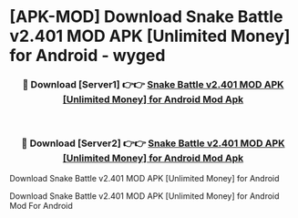 # [APK-MOD] Download Snake Battle v2.401 MOD APK [Unlimited Money] for Android - wyged


<div align="center">
<h3>🔴 Download [Server1] 👉👉 <a href="https://apk-comot.site?title=Snake_Battle_v2.401_MOD_APK_[Unlimited_Money]_for_Android">Snake Battle v2.401 MOD APK [Unlimited Money] for Android Mod Apk</a></h3><br>
<h3>🔴 Download [Server2] 👉👉 <a href="https://apk-comot.site?title=Snake_Battle_v2.401_MOD_APK_[Unlimited_Money]_for_Android">Snake Battle v2.401 MOD APK [Unlimited Money] for Android Mod Apk</a></h3>
</div>



Download Snake Battle v2.401 MOD APK [Unlimited Money] for Android 

Download Snake Battle v2.401 MOD APK [Unlimited Money] for Android Mod For Android
